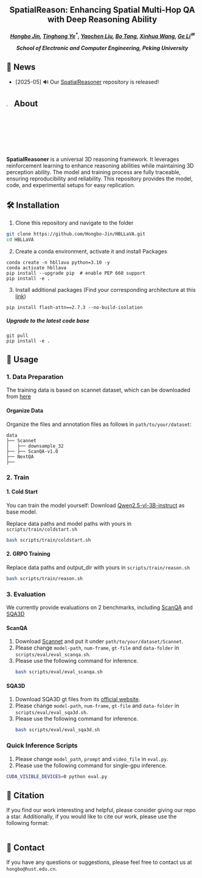 <h2 align="center">SpatialReason: Enhancing Spatial Multi-Hop QA with Deep Reasoning Ability
</a>

<h5 align="center">
<div align="center">

[Hongbo Jin](https://hongbo-jin.github.io/)<sup></sup>,
[Tinghong Ye]()<sup>*</sup>,
[Yaochen Liu]()<sup></sup>,
[Bo Tang]()<sup></sup>,
[Xinhua Wang]()<sup></sup>,
[Ge Li](https://openreview.net/profile?id=~Ge_Li2)<sup>✉</sup>

<sup></sup>School of Electronic and Computer Engineering, Peking University<br>

</div>

## 📰 News

- [2025-05] 🔊 Our [SpatialReasoner](https://github.com/Hongbo-Jin/HBLLaVA) repository is released!

## <img id="painting_icon" width="3%" src="https://cdn-icons-png.flaticon.com/256/2435/2435606.png"> About
**SpatialReasoner** is a universal 3D reasoning framework. It leverages reinforcement learning to enhance reasoning abilities while maintaining 3D perception ability. 
The model and training process are fully traceable, ensuring reproducibility and reliability. This repository provides the model, code, and experimental setups for easy replication.


## 🛠️ Installation

1. Clone this repository and navigate to the folder
```bash
git clone https://github.com/Hongbo-Jin/HBLLaVA.git
cd HBLLaVA
```

2. Create a conda environment, activate it and install Packages
```Shell
conda create -n hbllava python=3.10 -y
conda activate hbllava
pip install --upgrade pip  # enable PEP 660 support
pip install -e .
```

3. Install additional packages (Find your corresponding architecture at this [link](https://github.com/Dao-AILab/flash-attention/releases))
```Shell
pip install flash-attn==2.7.3 --no-build-isolation
```
##### Upgrade to the latest code base

```Shell
git pull
pip install -e .
```

## 📌 Usage

### 1. Data Preparation
The training data is based on scannet dataset, which can be downloaded from [here](https://huggingface.co/datasets/YiquanLi/ScanNet_for_ScanQA_SQA3D)

#### Organize Data

Organize the files and annotation files as follows in ``path/to/your/dataset``:

```Shell
data
├── Scannet
│   ├── downsample_32
├── ├── ScanQA-v1.0
├── NextQA
├── 
```

### 2. Train

#### 1. Cold Start

You can train the model yourself: 
Download [Qwen2.5-vl-3B-instruct](https://huggingface.co/Qwen/Qwen2.5-VL-3B-Instruct) as base model.

Replace data paths and model paths with yours in `scripts/train/coldstart.sh`

```bash
bash scripts/train/coldstart.sh
```

#### 2. GRPO Training

Replace data paths and output_dir with yours in `scripts/train/reason.sh`

```bash
bash scripts/train/reason.sh
```

### 3. Evaluation

We currently provide evaluations on 2 benchmarks, including [ScanQA](https://github.com/ATR-DBI/ScanQA) and [SQA3D](https://zenodo.org/records/7792397#.ZCkprfFBx3g)

#### ScanQA

1. Download [Scannet](https://github.com/ScanNet/ScanNet) and put it under ``path/to/your/dataset/Scannet``.
2. Please change ``model-path``, ``num-frame``, ``gt-file`` and ``data-folder`` in ``scripts/eval/eval_scanqa.sh``.
3. Please use the following command for inference.
   ```bash
   bash scripts/eval/eval_scanqa.sh
   ```
#### SQA3D

1. Download SQA3D gt files from its [official website](https://zenodo.org/records/7792397#.ZCkprfFBx3g).
2. Please change ``model-path``, ``num-frame``, ``gt-file`` and ``data-folder`` in ``scripts/eval/eval_sqa3d.sh``.
3. Please use the following command for inference.
   ```bash
   bash scripts/eval/eval_sqa3d.sh
   ```

### Quick Inference Scripts

1. Please change ``model_path``, ``prompt`` and ``video_file`` in ``eval.py``.
2.  Please use the following command for single-gpu inference.
   ```bash
   CUDA_VISIBLE_DEVICES=0 python eval.py
   ```

## 📝 Citation

If you find our work interesting and helpful, please consider giving our repo a star. Additionally, if you would like to cite our work, please use the following format:
```bibtex

```

## 📨 Contact

If you have any questions or suggestions, please feel free to contact us at ``hongbo@hust.edu.cn``.
